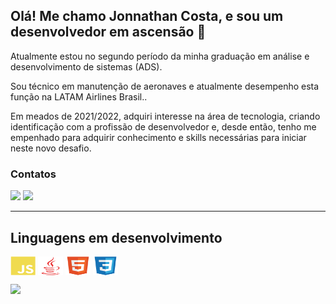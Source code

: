 ## Olá! Me chamo Jonnathan Costa, e sou um desenvolvedor em ascensão 👻


<p> Atualmente estou no segundo período da minha graduação em análise e desenvolvimento de sistemas (ADS).<p>
<p> Sou técnico em manutenção de aeronaves e atualmente desempenho esta função na LATAM Airlines Brasil..<p>

<p> Em meados de 2021/2022, adquiri interesse na área de tecnologia, criando identificação com a profissão de desenvolvedor e, desde então, tenho me empenhado para adquirir conhecimento e skills necessárias para iniciar neste novo desafio.<p>

### Contatos 

<a href="https://www.instagram.com/jonnathanoff/" target="_blank"><img src="https://img.shields.io/badge/-Instagram-%23E4405F?style=for-the-badge&logo=instagram&logoColor=white" target="_blank"></a>
<a href="mailto:jonnathan.costa@outlook.com" target="_blank"><img src="https://img.shields.io/badge/Microsoft_Outlook-0078D4?style=for-the-badge&logo=microsoft-outlook&logoColor=white" target="_blank"></a>

----

## Linguagens em desenvolvimento 
 <a> <img align="center" height="30" width="40" src="https://raw.githubusercontent.com/devicons/devicon/master/icons/javascript/javascript-plain.svg">
  <img align="center" height="30" width="40" src="https://raw.githubusercontent.com/devicons/devicon/master/icons/java/java-plain.svg">
  <img align="center" height="30" width="40" src="https://raw.githubusercontent.com/devicons/devicon/master/icons/html5/html5-original.svg">
  <img align="center" height="30" width="40" src="https://raw.githubusercontent.com/devicons/devicon/master/icons/css3/css3-original.svg"></a>
  

<div align="left">
  <a href="https://github.com/jonnathancosta">
  <img height="220em" src="https://github-readme-stats.vercel.app/api?username=jonnathancosta&show_icons=true&theme=gotham&include_all_commits=true&count_private=true"/>
 </div>



